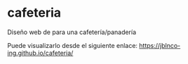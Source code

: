 # cafeteria
Diseño web de para una cafetería/panadería

Puede visualizarlo desde el siguiente enlace: 
<a>https://jblnco-ing.github.io/cafeteria/<a/>
